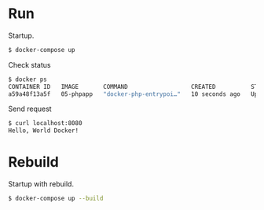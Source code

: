 # Run
Startup.
```sh
$ docker-compose up
```

Check status
```sh
$ docker ps
CONTAINER ID   IMAGE       COMMAND                  CREATED          STATUS          PORTS                                   NAMES
a59a48f13a5f   05-phpapp   "docker-php-entrypoi…"   10 seconds ago   Up 10 seconds   0.0.0.0:8080->80/tcp, :::8080->80/tcp   05-phpapp-1
```

Send request
```sh
$ curl localhost:8080
Hello, World Docker!
```

# Rebuild
Startup with rebuild.
```sh
$ docker-compose up --build
```